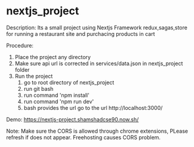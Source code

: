 # nextjs_project

Description: Its a small project using Nextjs Framework redux,sagas,store for running a restaurant site and purchacing products in cart

Procedure:
1. Place the project any directory
2. Make sure api url is corrected in services/data.json in nextjs_project folder
3. Run the project
     1. go to root directory of nextjs_project
     2. run git bash
     3. run command 'npm install'
     4. run command 'npm run dev'
     5. bash provides the url go to the url http://localhost:3000/
     
Demo: https://nextjs-project.shamshadcse90.now.sh/

Note: Make sure the CORS is allowed through chrome extensions, PLease refresh if does not appear. Freehosting causes CORS problem.
